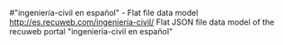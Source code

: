 #"ingeniería-civil en español" - Flat file data model
http://es.recuweb.com/ingeniería-civil/
Flat JSON file data model of the recuweb portal "ingeniería-civil en español"
